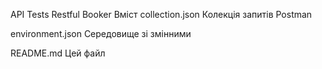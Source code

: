 API Tests  Restful Booker
 Вміст
collection.json  Колекція запитів Postman

environment.json  Середовище зі змінними

README.md  Цей файл
